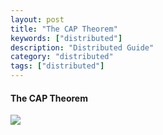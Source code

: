 ```yaml
---
layout: post
title: "The CAP Theorem"
keywords: ["distributed"]
description: "Distributed Guide"
category: "distributed"
tags: ["distributed"]
---
```

#### The CAP Theorem

![](http://7xla7c.com1.z0.glb.clouddn.com/cap.png)
